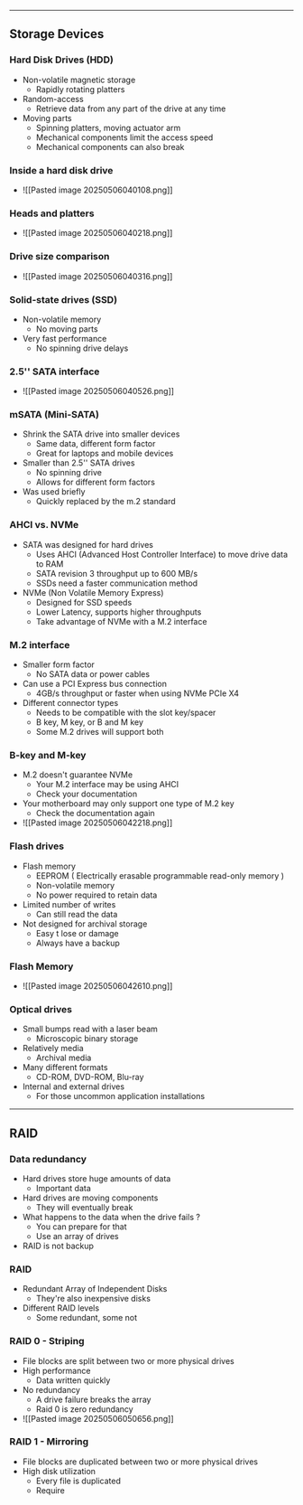 
---

## Storage Devices

### Hard Disk Drives (HDD)
- Non-volatile magnetic storage
	- Rapidly rotating platters
- Random-access
	- Retrieve data from any part of the drive at any time
- Moving parts 
	- Spinning platters, moving actuator arm
	- Mechanical components limit the access speed
	- Mechanical components can also break

### Inside a hard disk drive 
- ![[Pasted image 20250506040108.png]]

### Heads and platters
- ![[Pasted image 20250506040218.png]]

### Drive size comparison
- ![[Pasted image 20250506040316.png]]

### Solid-state drives (SSD)
- Non-volatile memory
	- No moving parts
- Very fast performance
	- No spinning drive delays

### 2.5'' SATA interface
- ![[Pasted image 20250506040526.png]]

### mSATA (Mini-SATA)
- Shrink the SATA drive into smaller devices
	- Same data, different form factor
	- Great for laptops and mobile devices
- Smaller than 2.5'' SATA drives
	- No spinning drive 
	- Allows for different form factors
- Was used briefly
	- Quickly replaced by the m.2 standard

### AHCI vs. NVMe
- SATA was designed for hard drives
	- Uses AHCI (Advanced Host Controller Interface) to move drive data to RAM
	- SATA revision 3 throughput up to 600 MB/s
	- SSDs need a faster communication method
- NVMe (Non Volatile Memory Express)
	- Designed for SSD speeds
	- Lower Latency, supports higher throughputs
	- Take advantage of NVMe with a M.2 interface

### M.2 interface
- Smaller form factor
	- No SATA data or power cables
- Can use a PCI Express bus connection
	- 4GB/s throughput or faster when using NVMe PCIe X4
- Different connector types
	- Needs to be compatible with the slot key/spacer
	- B key, M key, or B and M key
	- Some M.2 drives will support both

### B-key and M-key
- M.2 doesn't guarantee NVMe
	- Your M.2 interface may be using AHCI
	- Check your documentation
- Your motherboard may only support one type of M.2 key
	- Check the documentation again
- ![[Pasted image 20250506042218.png]]

### Flash drives
- Flash memory 
	- EEPROM ( Electrically erasable programmable read-only memory )
	- Non-volatile memory
	- No power required to retain data
- Limited number of writes
	- Can still read the data
- Not designed for archival storage
	- Easy t lose or damage
	- Always have a backup

### Flash Memory
- ![[Pasted image 20250506042610.png]]

### Optical drives
- Small bumps read with a laser beam
	- Microscopic binary storage
- Relatively media
	- Archival media
- Many different formats
	- CD-ROM, DVD-ROM, Blu-ray
- Internal and external drives
	- For those uncommon application  installations

---

## RAID

### Data redundancy
- Hard drives store huge amounts of data
	- Important data
- Hard drives are moving components
	- They will eventually break
- What happens to the data when the drive fails ?
	- You can prepare for that
	- Use an array of drives
- RAID is not backup

### RAID
- Redundant Array of Independent Disks
	- They're also inexpensive disks
- Different RAID levels
	- Some redundant, some not

### RAID 0 - Striping
- File blocks are split between two or more physical drives
- High performance
	- Data written quickly
- No redundancy
	- A drive failure breaks the array
	- Raid 0 is zero redundancy
- ![[Pasted image 20250506050656.png]]

### RAID 1 - Mirroring
- File blocks are duplicated between two or more physical drives
- High disk utilization
	- Every file is duplicated
	- Require
